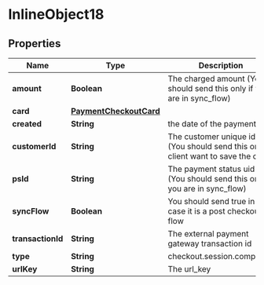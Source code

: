 

# InlineObject18


## Properties

Name | Type | Description | Notes
------------ | ------------- | ------------- | -------------
**amount** | **Boolean** | The charged amount  (You should send this only if you are in sync_flow) |  [optional]
**card** | [**PaymentCheckoutCard**](PaymentCheckoutCard.md) |  |  [optional]
**created** | **String** | the date of the payment |  [optional]
**customerId** | **String** | The customer unique id (You should send this only if client want to save the card) |  [optional]
**psId** | **String** | The payment status uid (You should send this only if you are in sync_flow) |  [optional]
**syncFlow** | **Boolean** | You should send true in case it is a post checkout flow  |  [optional]
**transactionId** | **String** | The external payment gateway transaction id |  [optional]
**type** | **String** | checkout.session.completed |  [optional]
**urlKey** | **String** | The url_key |  [optional]



